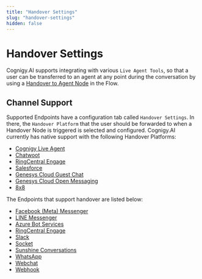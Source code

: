 ```yaml
---
title: "Handover Settings" 
slug: "handover-settings" 
hidden: false 
---
```


# Handover Settings

Cognigy.AI supports integrating with various `Live Agent Tools`,
so that a user can be transferred to an agent at any point during the conversation
by using a [Handover to Agent Node](../../build/node-reference/service/handover-to-agent.md) in the Flow.

## Channel Support

Supported Endpoints have a configuration tab called `Handover Settings`. In there, the `Handover Platform` that the user should be forwarded to when a Handover Node is triggered is selected and configured. Cognigy.AI currently has native support with the following Handover Platforms:

- [Cognigy Live Agent](../../escalate/handover-reference/live-agent.md)
- [Chatwoot](../../escalate/handover-reference/chatwoot.md)
- [RingCentral Engage](../../escalate/handover-reference/ring-central-engage.md)
- [Salesforce](../../escalate/handover-reference/salesforce.md)
- [Genesys Cloud Guest Chat](../../escalate/handover-reference/genesys-cloud-guest-chat.md)
- [Genesys Cloud Open Messaging](../../escalate/handover-reference/genesys-cloud-open-messaging.md)
- [8x8](../../escalate/handover-reference/8x8.md)

The Endpoints that support handover are listed below:

- [Facebook (Meta) Messenger](../endpoint-reference/facebook-messenger.md)   
- [LINE Messenger](../endpoint-reference/line-messenger.md)                  
- [Azure Bot Services](../endpoint-reference/azure-bot-services.md)          
- [RingCentral Engage](../endpoint-reference/ringcentral-engage.md)          
- [Slack](../endpoint-reference/slack.md)                                   
- [Socket](../endpoint-reference/socketio.md)                               
- [Sunshine Conversations](../endpoint-reference/sunshine-conversations.md) 
- [WhatsApp](../endpoint-reference/whatsapp.md)                             
- [Webchat](../../../webchat/overview.md)                                                 
- [Webhook](../endpoint-reference/webhook.md)                               